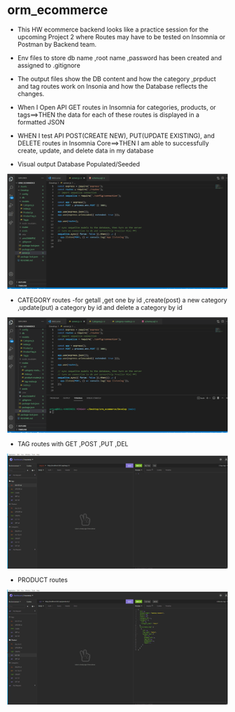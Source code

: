 # orm_ecommerce
* This HW ecommerce backend looks like a practice session  for the upcoming Project 2 where Routes may have to be tested on Insomnia or Postman  by Backend team.
* Env files to store db name ,root name ,password has been created and assigned to  .gitignore
* The output files show the DB content and how the  category ,prpduct and tag routes work on Insonia and how the Database reflects the changes.
* When I Open API GET routes in Insomnia  for categories, products, or tags==>THEN the data for each of these routes is displayed in a formatted JSON
* WHEN I test API POST(CREATE NEW), PUT(UPDATE EXISTING), and DELETE routes in Insomnia Core==>THEN I am able to successfully create, update, and delete data in my database


* Visual output Database Populated/Seeded 
<img src="./DB_ Populated.gif">

* CATEGORY routes -for getall ,get one by id ,create(post) a new category ,update(put) a category by id and delete a category by id
<img src="./Category.gif">

* TAG routes with GET ,POST ,PUT ,DEL
<img src="./Tag.gif">

* PRODUCT routes 
<img src="./Product.gif">
